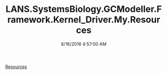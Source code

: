 ﻿---
title: LANS.SystemsBiology.GCModeller.Framework.Kernel_Driver.My.Resources
date: 6/16/2016 4:57:00 AM
---

[Resources](T-LANS.SystemsBiology.GCModeller.Framework.Kernel_Driver.My.Resources.Resources.html)
